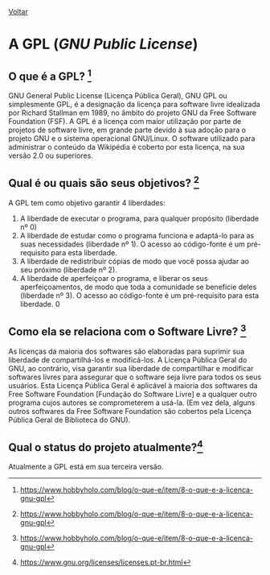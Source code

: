 [Voltar](intro.md)

# A GPL (_GNU Public License_)

## O que é a GPL? [^1]
GNU General Public License (Licença Pública Geral), GNU GPL ou simplesmente GPL, é a designação da licença para software livre idealizada por Richard Stallman em 1989, no âmbito do projeto GNU da Free Software Foundation (FSF).
A GPL é a licença com maior utilização por parte de projetos de software livre, em grande parte devido à sua adoção para o projeto GNU e o sistema operacional GNU/Linux. O software utilizado para administrar o conteúdo da Wikipédia é coberto por esta licença, na sua versão 2.0 ou superiores.


## Qual é ou quais são seus objetivos? [^1]
A GPL tem como objetivo garantir 4 liberdades:
1. A liberdade de executar o programa, para qualquer propósito (liberdade nº 0)
2. A liberdade de estudar como o programa funciona e adaptá-lo para as suas necessidades (liberdade nº 1). O acesso ao código-fonte é um pré-requisito para esta liberdade.
3. A liberdade de redistribuir cópias de modo que você possa ajudar ao seu próximo (liberdade nº 2).
4. A liberdade de aperfeiçoar o programa, e liberar os seus aperfeiçoamentos, de modo que toda a comunidade se beneficie deles (liberdade nº 3). O acesso ao código-fonte é um pré-requisito para esta liberdade.
0
## Como ela se relaciona com o Software Livre? [^1]
As licenças da maioria dos softwares são elaboradas para suprimir sua liberdade de compartilhá-los e modificá-los. A Licença Pública Geral do GNU, ao contrário, visa garantir sua liberdade de compartilhar e modificar softwares livres para assegurar que o software seja livre para todos os seus usuários. Esta Licença Pública Geral é aplicável à maioria dos softwares da Free Software Foundation [Fundação do Software Livre] e a qualquer outro programa cujos autores se comprometerem a usá-la. (Em vez dela, alguns outros softwares da Free Software Foundation são cobertos pela Licença Pública Geral de Biblioteca do GNU).

## Qual o status do projeto atualmente?[^3]
Atualmente a GPL está em sua terceira versão.

[^1]: https://www.hobbyholo.com/blog/o-que-e/item/8-o-que-e-a-licenca-gnu-gpl
[^3]:https://www.gnu.org/licenses/licenses.pt-br.html